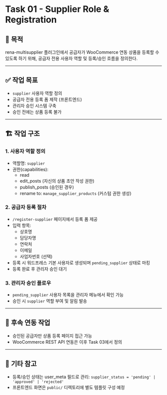 # Task 01 - Supplier Role & Registration

## 🎯 목적
rena-multisupplier 플러그인에서 공급자가 WooCommerce 연동 상품을 등록할 수 있도록 하기 위해, 공급자 전용 사용자 역할 및 등록/승인 흐름을 정의한다.

---

## ✅ 작업 목표

- `supplier` 사용자 역할 정의
- 공급자 전용 등록 폼 제작 (프론트엔드)
- 관리자 승인 시스템 구축
- 승인 전에는 상품 등록 불가

---

## 🏗️ 작업 구조

### 1. 사용자 역할 정의

- 역할명: `supplier`
- 권한(capabilities):
  - read
  - edit_posts (자신의 상품 초안 작성 권한)
  - publish_posts (승인된 경우)
  - rename to: `manage_supplier_products` (커스텀 권한 생성)

### 2. 공급자 등록 절차

- `/register-supplier` 페이지에서 등록 폼 제공
- 입력 항목:
  - 상호명
  - 담당자명
  - 연락처
  - 이메일
  - 사업자번호 (선택)
- 등록 시 워드프레스 기본 사용자로 생성되며 `pending_supplier` 상태로 마킹
- 등록 완료 후 관리자 승인 대기

### 3. 관리자 승인 플로우

- `pending_supplier` 사용자 목록을 관리자 메뉴에서 확인 가능
- 승인 시 `supplier` 역할 부여 및 알림 발송

---

## 🔁 후속 연동 작업

- 승인된 공급자만 상품 등록 페이지 접근 가능
- WooCommerce REST API 연동은 이후 Task 03에서 정의

---

## 📌 기타 참고

- 등록/승인 상태는 user_meta 필드로 관리: `supplier_status = 'pending' | 'approved' | 'rejected'`
- 프론트엔드 화면은 `public/` 디렉토리에 별도 템플릿 구성 예정

